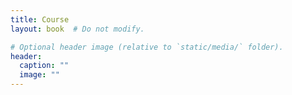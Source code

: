```yaml
---
title: Course
layout: book  # Do not modify.

# Optional header image (relative to `static/media/` folder).
header:
  caption: ""
  image: ""
---
```


